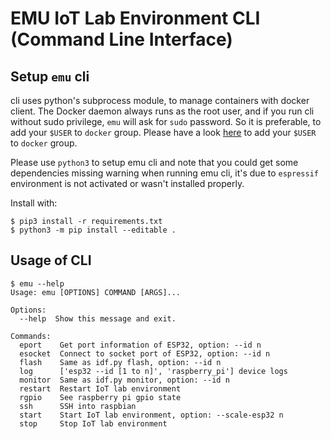 # EMU IoT Lab Environment CLI (Command Line Interface)

## Setup `emu` cli
cli uses python's subprocess module, to manage containers with docker client. The Docker daemon always runs as the root user, and if you run
cli without sudo privilege, `emu` will ask for `sudo` password. So it is preferable, to add your `$USER` to `docker` group. 
Please have a look [here](https://docs.docker.com/engine/install/linux-postinstall/) to add your `$USER` to `docker` group.

Please use `python3` to setup emu cli and note that you could get some dependencies missing warning when running emu cli, it's due to `espressif` environment is not activated or wasn't installed properly. 

Install with:
```
$ pip3 install -r requirements.txt
$ python3 -m pip install --editable .
```
## Usage of CLI


```
$ emu --help
Usage: emu [OPTIONS] COMMAND [ARGS]...

Options:
  --help  Show this message and exit.

Commands:
  eport    Get port information of ESP32, option: --id n
  esocket  Connect to socket port of ESP32, option: --id n
  flash    Same as idf.py flash, option: --id n
  log      ['esp32 --id [1 to n]', 'raspberry_pi'] device logs
  monitor  Same as idf.py monitor, option: --id n
  restart  Restart IoT lab environment
  rgpio    See raspberry pi gpio state
  ssh      SSH into raspbian
  start    Start IoT lab environment, option: --scale-esp32 n
  stop     Stop IoT lab environment
```
